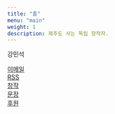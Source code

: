 ```yaml
---
title: "홈"
menu: "main"
weight: 1
description: 제주도 사는 독립 창작자.
---
```


<style>
li {
  list-style: none;
}

ul {
  padding: 0;
}
</style>

강민석

<ul>
<li><a href="https://letterbird.co/kang">이메일</a></li>
<li>   <a href="https://kangminsuk.com/ko/blog/index.xml">RSS</a></li>
<li>    <a href="https://kangminsuk.com/my-apps/">창작</a></li>
<li>     <a href="https://kangminsuk.com/sentences/">문장</a></li>
<li>      <a href="https://ko-fi.com/kangminsuk">후원</a></li>
</ul>